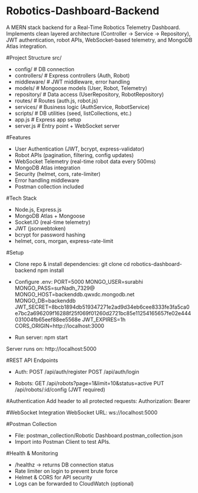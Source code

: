 # Robotics-Dashboard-Backend
A MERN stack backend for a Real-Time Robotics Telemetry Dashboard.
Implements clean layered architecture (Controller -> Service -> Repository), JWT authentication, robot APIs, WebSocket-based telemetry, and MongoDB Atlas integration.

#Project Structure
src/
 - config/          # DB connection
 - controllers/     # Express controllers (Auth, Robot)
 - middleware/      # JWT middleware, error handling
 - models/          # Mongoose models (User, Robot, Telemetry)
 - repository/      # Data access (UserRepository, RobotRepository)
 - routes/          # Routes (auth.js, robot.js)
 - services/        # Business logic (AuthService, RobotService)
 - scripts/         # DB utilities (seed, listCollections, etc.)
 - app.js           # Express app setup
 - server.js        # Entry point + WebSocket server
   
#Features
- User Authentication (JWT, bcrypt, express-validator)
- Robot APIs (pagination, filtering, config updates)
- WebSocket Telemetry (real-time robot data every 500ms)
- MongoDB Atlas integration
- Security (helmet, cors, rate-limiter)
- Error handling middleware
- Postman collection included

#Tech Stack
- Node.js, Express.js
- MongoDB Atlas + Mongoose
- Socket.IO (real-time telemetry)
- JWT (jsonwebtoken)
- bcrypt for password hashing
- helmet, cors, morgan, express-rate-limit

#Setup
- Clone repo & install dependencies:
git clone <repo-url>
cd robotics-dashboard-backend
npm install

- Configure .env:
PORT=5000
MONGO_USER=surabhi
MONGO_PASS=surNadh_7329@
MONGO_HOST=backenddb.qwxdc.mongodb.net
MONGO_DB=backenddb
JWT_SECRET=8bcb1894db519347271e2ad9d34eb6cee8333fe3fa5ca0e7bc2a696209f16288f25f069f01260d2721bc85e11254165657fe02e444031004fb65eef88ee5568e
JWT_EXPIRES=1h
CORS_ORIGIN=http://localhost:3000

- Run server:
npm start
  
Server runs on:
http://localhost:5000

#REST API Endpoints
- Auth: 
POST /api/auth/register
POST /api/auth/login

- Robots:
GET /api/robots?page=1&limit=10&status=active
PUT /api/robots/:id/config (JWT required)

#Authentication
Add header to all protected requests: Authorization: Bearer <jwt-token>

#WebSocket Integration
WebSocket URL: ws://localhost:5000

#Postman Collection
- File: postman_collection/Robotic Dashboard.postman_collection.json
- Import into Postman Client to test APIs.

#Health & Monitoring
- /healthz → returns DB connection status
- Rate limiter on login to prevent brute force
- Helmet & CORS for API security
- Logs can be forwarded to CloudWatch (optional)

